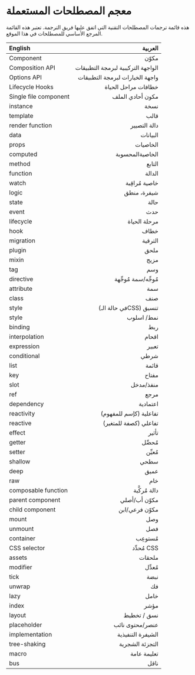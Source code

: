 # معجم المصطلحات المستعملة

هذه قائمة ترجمات المصطلحات التقنية التي اتفق عليها فريق الترجمة. تعتبر هذه القائمة المرجع الأساسي للمصطلحات في هذا الموقع.

| English               |                            العربية |
| :-------------------- | ---------------------------------: |
| Component             |                              مكوّن |
| Composition API       | الواجهة التركيبية لبرمجة التطبيقات |
| Options API           |    واجهة الخيارات لبرمجة التطبيقات |
| Lifecycle Hooks       |                خطافات مراحل الحياة |
| Single file component |                   مكون أحادي الملف |
| instance              |                               نسخة |
| template              |                               قالب |
| render function       |                       دالة التصيير |
| data                  |                           البيانات |
| props                 |                           الخاصيات |
| computed              |                    الخاصيةالمحسوبة |
| method                |                             التابع |
| function              |                             الدالة |
| watch                 |                     خاصية مُراقِبة |
| logic                 |                        شيفرة، منطق |
| state                 |                               حالة |
| event                 |                                حدث |
| lifecycle             |                       مرحلة الحياة |
| hook                  |                               خطاف |
| migration             |                            الترقية |
| plugin                |                               ملحق |
| mixin                 |                               مزيج |
| tag                   |                                وسم |
| directive             |               مُوجِّه/سمة مُوجِّهة |
| attribute             |                                سمة |
| class                 |                                صنف |
| style                 |             (في حالة الـCSS) تنسيق |
| style                 |                         نمط/ اسلوب |
| binding               |                                ربط |
| interpolation         |                              اقحام |
| expression            |                              تعبير |
| conditional           |                               شرطي |
| list                  |                              قائمة |
| key                   |                              مفتاح |
| slot                  |                          منفذ/مدخل |
| ref                   |                               مرجع |
| dependency            |                           اعتمادية |
| reactivity            |             (كإسم للمفهوم) تفاعلية |
| reactive              |              (كصفة للمتغير) تفاعلي |
| effect                |                              تأثير |
| getter                |                            مُحصِّل |
| setter                |                            مُعيِّن |
| shallow               |                               سطحي |
| deep                  |                               عميق |
| raw                   |                                خام |
| composable function   |                      دالة مُركَّبة |
| parent component      |                      مكوّن أب/أصلي |
| child component       |                     مكوّن فرعي/ابن |
| mount                 |                                وصل |
| unmount               |                                فصل |
| container             |                           مُستوعِب |
| CSS selector          |                        مُحدِّد CSS |
| assets                |                             ملحقات |
| modifier              |                            مُعدِّل |
| tick                  |                               نبضة |
| unwrap                |                                 فك |
| lazy                  |                               خامل |
| index                 |                               مؤشر |
| layout                |                        نسق / تخطيط |
| placeholder           |                    عنصر/محتوى نائب |
| implementation        |                  الشيفرة التنفيذية |
| tree-shaking          |                    التجزئة الشجرية |
| macro                 |                        تعليمة عامة |
| bus                  |                               ناقل |
